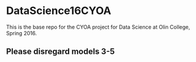# DataScience16CYOA
This is the base repo for the CYOA project for Data Science at Olin College, Spring 2016.

## Please disregard models 3-5

